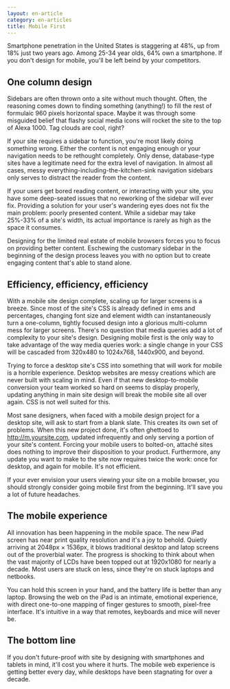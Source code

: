 ```yaml
---
layout: en-article
category: en-articles
title: Mobile First
---
```


Smartphone penetration in the United States is staggering at 48%, up from 18% just two years ago. Among 25-34 year olds, 64% own a smartphone. If you don't design for mobile, you'll be left beind by your competitors.

## One column design

Sidebars are often thrown onto a site without much thought. Often, the reasoning comes down to finding something (anything!) to fill the rest of formulaic 960 pixels horizontal space. Maybe it was through some misguided belief that flashy social media icons will rocket the site to the top of Alexa 1000. Tag clouds are cool, right?

If your site requires a sidebar to function, you're most likely doing something wrong. Either the content is not engaging enough or your navigation needs to be rethought completely. Only dense, database-type sites have a legitimate need for the extra level of navigation. In almost all cases, messy everything-including-the-kitchen-sink navigation sidebars only serves to distract the reader from the content.

If your users get bored reading content, or interacting with your site, you have some deep-seated issues that no reworking of the sidebar will ever fix. Providing a solution for your user's wandering eyes does not fix the main problem: poorly presented content. While a sidebar may take 25%-33% of a site's width, its actual importance is rarely as high as the space it consumes.

Designing for the limited real estate of mobile browsers forces you to focus on providing better content. Eschewing the customary sidebar in the beginning of the design process leaves you with no option but to create engaging content that's able to stand alone.

## Efficiency, efficiency, efficiency

With a mobile site design complete, scaling up for larger screens is a breeze. Since most of the site's CSS is already defined in ems and percentages, changing font size and element width can instantaneously turn a one-column, tightly focused design into a glorious multi-column mess for larger screens.  There's no question that media queries add a lot of complexity to your site's design. Designing mobile first is the only way to take advantage of the way media queries work: a single change in your CSS will be cascaded from 320x480 to 1024x768, 1440x900, and beyond.

Trying to force a desktop site's CSS into something that will work for mobile is a horrible experience. Desktop websites are messy creations which are never built with scaling in mind. Even if that new desktop-to-mobile conversion your team worked so hard on seems to display properly, updating anything in main site design will break the mobile site all over again. CSS is not well suited for this. 

Most sane designers, when faced with a mobile design project for a desktop site, will ask to start from a blank slate. This creates its own set of problems. When this new project done, it's often ghettoed to http://m.yoursite.com, updated infrequently and only serving a portion of your site's content. Forcing your mobile users to bolted-on, attaché sites does nothing to improve their disposition to your product. Furthermore, any update you want to make to the site now requires twice the work: once for desktop, and again for mobile. It's not efficient.

If your ever envision your users viewing your site on a mobile browser, you should strongly consider going mobile first from the beginning. It'll save you a lot of future headaches.

## The mobile experience

All innovation has been happening in the mobile space. The new iPad screen has near print quality resolution and it's a joy to behold. Quietly arriving at 2048px &times; 1536px, it blows traditional desktop and latop screens out of the proverbial water. The progress is shocking to think about when the vast majority of LCDs have been topped out at 1920x1080 for nearly a decade. Most users are stuck on less, since they're on stuck laptops and netbooks.

You can hold this screen in your hand, and the battery life is better than any laptop. Browsing the web on the iPad is an intimate, emotional experience, with direct one-to-one mapping of finger gestures to smooth, pixel-free interface. It's intuitive in a way that remotes, keyboards and mice will never be. 

## The bottom line

If you don't future-proof with site by designing with smartphones and tablets in mind, it'll cost you where it hurts. The mobile web experience is getting better every day, while desktops have been stagnating for over a decade.
